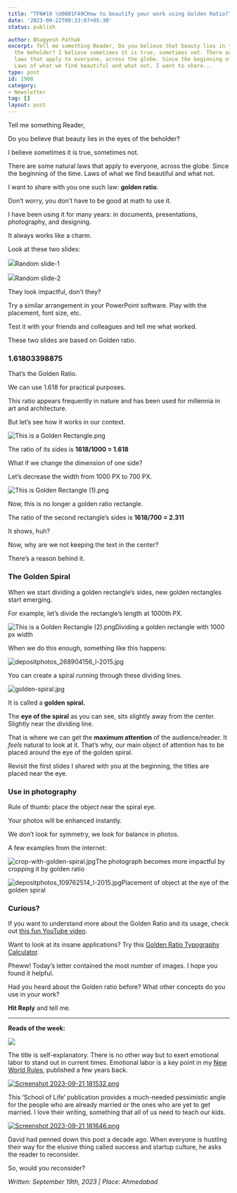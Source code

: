 ```yaml
---
title: "TFN#19 \U0001FA9CHow to beautify your work using Golden Ratio?"
date: '2023-09-22T09:33:07+05:30'
status: publish

author: Bhagyesh Pathak
excerpt: Tell me something Reader, Do you believe that beauty lies in the eyes of
  the beholder? I believe sometimes it is true, sometimes not. There are some natural
  laws that apply to everyone, across the globe. Since the beginning of the time.
  Laws of what we find beautiful and what not. I want to share...
type: post
id: 1908
category:
- Newsletter
tag: []
layout: post
---
```


Tell me something Reader,

Do you believe that beauty lies in the eyes of the beholder?

I believe sometimes it is true, sometimes not.

There are some natural laws that apply to everyone, across the globe. Since the beginning of the time. Laws of what we find beautiful and what not.

I want to share with you one such law: **golden ratio**.

Don’t worry, you don’t have to be good at math to use it.

I have been using it for many years: in documents, presentations, photography, and designing.

It always works like a charm.

Look at these two slides:

![](https://embed.filekitcdn.com/e/tkwVjiL2WnM6sb9P2ZThes/9KefGdMesPBn5mn6tM4Rmd)Random slide-1

![](https://embed.filekitcdn.com/e/tkwVjiL2WnM6sb9P2ZThes/qUDnxDibwFyJU5jFydbrU2)Random slide-2

They look impactful, don’t they?

Try a similar arrangement in your PowerPoint software. Play with the placement, font size, etc.

Test it with your friends and colleagues and tell me what worked.

These two slides are based on Golden ratio.

### 1.61803398875

That’s the Golden Ratio.

We can use 1.618 for practical purposes.

This ratio appears frequently in nature and has been used for millennia in art and architecture.

But let’s see how it works in our context.

![This is a Golden Rectangle.png](https://embed.filekitcdn.com/e/tkwVjiL2WnM6sb9P2ZThes/bjMbCtW5se7b3yP29U7YVT)

The ratio of its sides is **1618/1000 = 1.618**

What if we change the dimension of one side?

Let’s decrease the width from 1000 PX to 700 PX.

![This is Golden Rectangle (1).png](https://embed.filekitcdn.com/e/tkwVjiL2WnM6sb9P2ZThes/46bPZoBeBn1zggwUXGcgbL)

Now, this is no longer a golden ratio rectangle.

The ratio of the second rectangle’s sides is **1618/700 = 2.311**

It shows, huh?

Now, why are we not keeping the text in the center?

There’s a reason behind it.

### The Golden Spiral

When we start dividing a golden rectangle’s sides, new golden rectangles start emerging.

For example, let’s divide the rectangle’s length at 1000th PX.

![This is a Golden Rectangle (2).png](https://embed.filekitcdn.com/e/tkwVjiL2WnM6sb9P2ZThes/itxJeVx1rcTTbxUXENucz1)Dividing a golden rectangle with 1000 px width

When we do this enough, something like this happens:

![depositphotos_268904156_l-2015.jpg](https://embed.filekitcdn.com/e/tkwVjiL2WnM6sb9P2ZThes/vyYDyFsRbioSoPxDmkcyeW)

You can create a spiral running through these dividing lines.

![golden-spiral.jpg](https://embed.filekitcdn.com/e/tkwVjiL2WnM6sb9P2ZThes/9roaKdMKMU1KYSReEznJ8n)

It is called a **golden spiral.**

The **eye of the spiral** as you can see, sits slightly away from the center. Slightly near the dividing line.

That is where we can get the **maximum attention** of the audience/reader. It *feels* natural to look at it. That’s why, our main object of attention has to be placed around the eye of the golden spiral.

Revisit the first slides I shared with you at the beginning, the titles are placed near the eye.

### Use in photography

Rule of thumb: place the object near the spiral eye.

Your photos will be enhanced instantly.

We don’t look for symmetry, we look for balance in photos.

A few examples from the internet:

![crop-with-golden-spiral.jpg](https://embed.filekitcdn.com/e/tkwVjiL2WnM6sb9P2ZThes/nypfnvXfshF5bJGLvuAUS3)The photograph becomes more impactful by cropping it by golden ratio

![depositphotos_109762514_l-2015.jpg](https://embed.filekitcdn.com/e/tkwVjiL2WnM6sb9P2ZThes/d2uRPH3Qn7XRrK96eCfXQt)Placement of object at the eye of the golden spiral

### Curious?

If you want to understand more about the Golden Ratio and its usage, check out [this fun YouTube video](https://youtu.be/c8ccsE_IumM?si=ME4qgDFSIhMNjJeS).

Want to look at its insane applications? Try this [Golden Ratio Typography Calculator](https://grtcalculator.com/).

Pheww! Today’s letter contained the most number of images. I hope you found it helpful.

Had you heard about the Golden ratio before? What other concepts do you use in your work?

**Hit Reply** and tell me.

---

**Reads of the week:**

[![](https://embed.filekitcdn.com/e/tkwVjiL2WnM6sb9P2ZThes/jQU3xBJFZQMd2bPuHuPz3v)](https://www.today.com/health/mom-chatgpt-diagnosis-pain-rcna101843?utm_source=substack&utm_medium=email)

The title is self-explanatory. There is no other way but to exert emotional labor to stand out in current times. Emotional labor is a key point in my [New World Rules](https://bhagyeshpathak.com/new-world-rules/), published a few years back.

[![Screenshot 2023-09-21 181532.png](https://embed.filekitcdn.com/e/tkwVjiL2WnM6sb9P2ZThes/sMwZzDB6iSL4XET4yYdqpp)](https://www.theschooloflife.com/article/how-we-end-up-marrying-the-wrong-people)

This ‘School of Life’ publication provides a much-needed pessimistic angle for the people who are already married or the ones who are yet to get married. I love their writing, something that all of us need to teach our kids.

[![Screenshot 2023-09-21 181646.png](https://embed.filekitcdn.com/e/tkwVjiL2WnM6sb9P2ZThes/fZ5LYSPttcgA79ueTigjW8)](https://basecamp.com/articles/reconsider)

David had penned down this post a decade ago. When everyone is hustling their way for the elusive thing called success and startup culture, he asks the reader to reconsider.

So, would you reconsider?

*Written: September 19th, 2023 | Place: Ahmedabad*